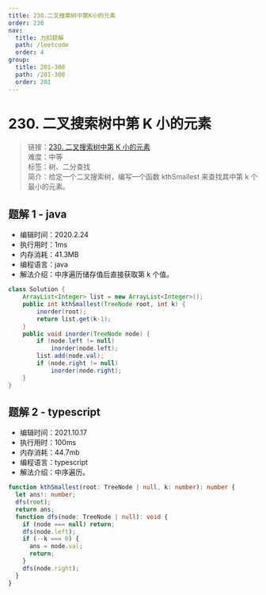 ```yaml
---
title: 230.二叉搜索树中第K小的元素
order: 230
nav:
  title: 力扣题解
  path: /leetcode
  order: 4
group:
  title: 201-300
  path: /201-300
  order: 201
---
```


# 230. 二叉搜索树中第 K 小的元素

> 链接：[230. 二叉搜索树中第 K 小的元素](https://leetcode-cn.com/problems/kth-smallest-element-in-a-bst/)  
> 难度：中等  
> 标签：树、二分查找  
> 简介：给定一个二叉搜索树，编写一个函数 kthSmallest 来查找其中第 k 个最小的元素。

## 题解 1 - java

- 编辑时间：2020.2.24
- 执行用时：1ms
- 内存消耗：41.3MB
- 编程语言：java
- 解法介绍：中序遍历储存值后直接获取第 k 个值。

```java
class Solution {
    ArrayList<Integer> list = new ArrayList<Integer>();
    public int kthSmallest(TreeNode root, int k) {
    	inorder(root);
    	return list.get(k-1);
    }
	public void inorder(TreeNode node) {
		if (node.left != null)
			inorder(node.left);
		list.add(node.val);
		if (node.right != null)
			inorder(node.right);
	}
}
```

## 题解 2 - typescript

- 编辑时间：2021.10.17
- 执行用时：100ms
- 内存消耗：44.7mb
- 编程语言：typescript
- 解法介绍：中序遍历。

```typescript
function kthSmallest(root: TreeNode | null, k: number): number {
  let ans!: number;
  dfs(root);
  return ans;
  function dfs(node: TreeNode | null): void {
    if (node === null) return;
    dfs(node.left);
    if (--k === 0) {
      ans = node.val;
      return;
    }
    dfs(node.right);
  }
}
```
